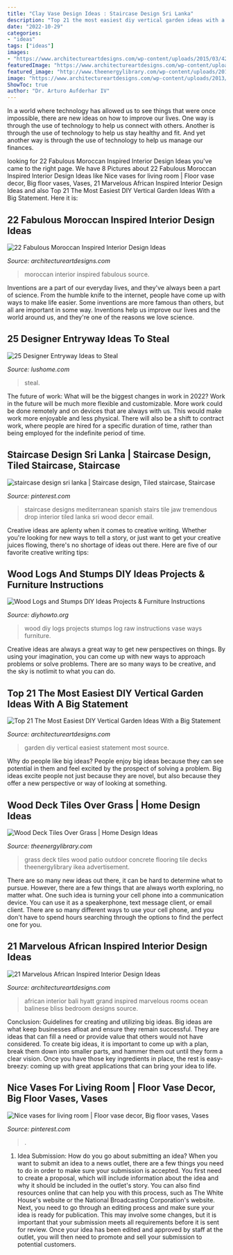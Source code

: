 ```yaml
---
title: "Clay Vase Design Ideas : Staircase Design Sri Lanka"
description: "Top 21 the most easiest diy vertical garden ideas with a big statement"
date: "2022-10-29"
categories:
- "ideas"
tags: ["ideas"]
images:
- "https://www.architectureartdesigns.com/wp-content/uploads/2015/03/428.jpg"
featuredImage: "https://www.architectureartdesigns.com/wp-content/uploads/2015/03/428.jpg"
featured_image: "http://www.theenergylibrary.com/wp-content/uploads/2015/04/wood-deck-tiles-over-grass.jpeg"
image: "https://www.architectureartdesigns.com/wp-content/uploads/2013/09/152-630x740.jpg"
ShowToc: true
author: "Dr. Arturo Aufderhar IV"
---
```



In a world where technology has allowed us to see things that were once impossible, there are new ideas on how to improve our lives. One way is through the use of technology to help us connect with others. Another is through the use of technology to help us stay healthy and fit. And yet another way is through the use of technology to help us manage our finances.

	

		
looking for 22 Fabulous Moroccan Inspired Interior Design Ideas you've came to the right page. We have 8 Pictures about 22 Fabulous Moroccan Inspired Interior Design Ideas like Nice vases for living room | Floor vase decor, Big floor vases, Vases, 21 Marvelous African Inspired Interior Design Ideas and also Top 21 The Most Easiest DIY Vertical Garden Ideas With a Big Statement. Here it is:
		
    
## 22 Fabulous Moroccan Inspired Interior Design Ideas

<img loading=lazy src="https://www.architectureartdesigns.com/wp-content/uploads/2013/09/152-630x740.jpg" onerror="this.onerror=null;this.src='https://tse4.mm.bing.net/th?id=OIP.mmqC29bFPYX1FTP5U82CvQHaIs&amp;pid=15.1';" alt="22 Fabulous Moroccan Inspired Interior Design Ideas">

_Source: architectureartdesigns.com_

>moroccan interior inspired fabulous source. 

	

Inventions are a part of our everyday lives, and they've always been a part of science. From the humble knife to the internet, people have come up with ways to make life easier. Some inventions are more famous than others, but all are important in some way. Inventions help us improve our lives and the world around us, and they're one of the reasons we love science.

    
## 25 Designer Entryway Ideas To Steal

<img loading=lazy src="https://www.lushome.com/wp-content/uploads/2019/11/entryway-designs-foyer-decorating-ideas-17.jpg" onerror="this.onerror=null;this.src='https://tse1.mm.bing.net/th?id=OIP.M9LkHimQrqLQ6s8ri3Mg3QHaKB&amp;pid=15.1';" alt="25 Designer Entryway Ideas to Steal">

_Source: lushome.com_

>steal. 

	

The future of work: What will be the biggest changes in work in 2022?
Work in the future will be much more flexible and customizable. More work could be done remotely and on devices that are always with us. This would make work more enjoyable and less physical. There will also be a shift to contract work, where people are hired for a specific duration of time, rather than being employed for the indefinite period of time.

    
## Staircase Design Sri Lanka | Staircase Design, Tiled Staircase, Staircase

<img loading=lazy src="https://i.pinimg.com/736x/b9/52/32/b95232e1071fceb0f062791d5c2ed354.jpg" onerror="this.onerror=null;this.src='https://tse1.mm.bing.net/th?id=OIP.RlhG_-9ihSdkT8G-NM1nfgHaLH&amp;pid=15.1';" alt="staircase design sri lanka | Staircase design, Tiled staircase, Staircase">

_Source: pinterest.com_

>staircase designs mediterranean spanish stairs tile jaw tremendous drop interior tiled lanka sri wood decor email. 

	

Creative ideas are aplenty when it comes to creative writing. Whether you're looking for new ways to tell a story, or just want to get your creative juices flowing, there's no shortage of ideas out there. Here are five of our favorite creative writing tips: 

    
## Wood Logs And Stumps DIY Ideas Projects &amp; Furniture Instructions

<img loading=lazy src="http://www.diyhowto.org/wp-content/uploads/2019/04/20-Ways-to-Use-Raw-Wood-Logs-and-Stumps-11.jpg" onerror="this.onerror=null;this.src='https://tse1.mm.bing.net/th?id=OIP.zAq6iVZTzV8XjAWt07_CfwHaPl&amp;pid=15.1';" alt="Wood Logs and Stumps DIY Ideas Projects &amp; Furniture Instructions">

_Source: diyhowto.org_

>wood diy logs projects stumps log raw instructions vase ways furniture. 

	

Creative ideas are always a great way to get new perspectives on things. By using your imagination, you can come up with new ways to approach problems or solve problems. There are so many ways to be creative, and the sky is notlimit to what you can do.

    
## Top 21 The Most Easiest DIY Vertical Garden Ideas With A Big Statement

<img loading=lazy src="https://www.architectureartdesigns.com/wp-content/uploads/2015/03/428.jpg" onerror="this.onerror=null;this.src='https://tse4.mm.bing.net/th?id=OIP.zfZHG3H_PgIHuwXDDGUR-wHaUZ&amp;pid=15.1';" alt="Top 21 The Most Easiest DIY Vertical Garden Ideas With a Big Statement">

_Source: architectureartdesigns.com_

>garden diy vertical easiest statement most source. 

	

Why do people like big ideas?
People enjoy big ideas because they can see potential in them and feel excited by the prospect of solving a problem. Big ideas excite people not just because they are novel, but also because they offer a new perspective or way of looking at something.

    
## Wood Deck Tiles Over Grass | Home Design Ideas

<img loading=lazy src="http://www.theenergylibrary.com/wp-content/uploads/2015/04/wood-deck-tiles-over-grass.jpeg" onerror="this.onerror=null;this.src='https://tse1.mm.bing.net/th?id=OIP.RdOlVZf--53OehCEQFuUkgHaJ4&amp;pid=15.1';" alt="Wood Deck Tiles Over Grass | Home Design Ideas">

_Source: theenergylibrary.com_

>grass deck tiles wood patio outdoor concrete flooring tile decks theenergylibrary ikea advertisement. 

	

There are so many new ideas out there, it can be hard to determine what to pursue. However, there are a few things that are always worth exploring, no matter what. One such idea is turning your cell phone into a communication device. You can use it as a speakerphone, text message client, or email client. There are so many different ways to use your cell phone, and you don't have to spend hours searching through the options to find the perfect one for you.

    
## 21 Marvelous African Inspired Interior Design Ideas

<img loading=lazy src="https://www.architectureartdesigns.com/wp-content/uploads/2014/01/1743-630x472.jpg" onerror="this.onerror=null;this.src='https://tse1.mm.bing.net/th?id=OIP.TEyljtCrcabFvW7v9EAsaAHaFj&amp;pid=15.1';" alt="21 Marvelous African Inspired Interior Design Ideas">

_Source: architectureartdesigns.com_

>african interior bali hyatt grand inspired marvelous rooms ocean balinese bliss bedroom designs source. 

	

Conclusion: Guidelines for creating and utilizing big ideas.
Big ideas are what keep businesses afloat and ensure they remain successful. They are ideas that can fill a need or provide value that others would not have considered. To create big ideas, it is important to come up with a plan, break them down into smaller parts, and hammer them out until they form a clear vision. Once you have those key ingredients in place, the rest is easy- breezy: coming up with great applications that can bring your idea to life.

    
## Nice Vases For Living Room | Floor Vase Decor, Big Floor Vases, Vases

<img loading=lazy src="https://i.pinimg.com/736x/07/a2/dd/07a2dd264146287e6262bdc017e558cd--decorative-accents-decorative-accessories.jpg" onerror="this.onerror=null;this.src='https://tse2.mm.bing.net/th?id=OIP.M9pCNpnQStPmnVBdTcw_BgHaN9&amp;pid=15.1';" alt="Nice vases for living room | Floor vase decor, Big floor vases, Vases">

_Source: pinterest.com_

>. 

	

1. Idea Submission: How do you go about submitting an idea?
When you want to submit an idea to a news outlet, there are a few things you need to do in order to make sure your submission is accepted. 
You first need to create a proposal, which will include information about the idea and why it should be included in the outlet's story. You can also find resources online that can help you with this process, such as The White House's website or the National Broadcasting Corporation's website. 
Next, you need to go through an editing process and make sure your idea is ready for publication. This may involve some changes, but it is important that your submission meets all requirements before it is sent for review. 
Once your idea has been edited and approved by staff at the outlet, you will then need to promote and sell your submission to potential customers.

